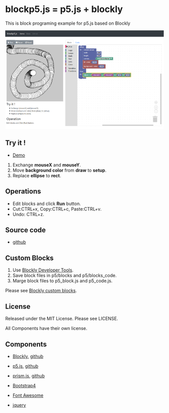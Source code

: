 # blockp5.js = p5.js + blockly

This is block programing example for p5.js based on Blockly

![screenshot](screenshot.png)


## Try it !

- [Demo](https://ycatch.github.io/blockp5.js/example.html)


1. Exchange **mouseX** and **mouseY**.
2. Move **background color** from **draw** to **setup**.
3. Replace **ellipse** to **rect**.


## Operations

- Edit blocks and click **Run** button.
- Cut:CTRL+x, Copy:CTRL+c, Paste:CTRL+v.
- Undo: CTRL+z.


## Source code

- [github](https://github.com/ycatch/blockp5.js)


## Custom Blocks

1. Use [Blockly Developer Tools](https://developers.google.com/blockly/guides/create-custom-blocks/blockly-developer-tools).
2. Save block files in p5/blocks and p5/blocks_code.
3. Marge block files to p5_block.js and p5_code.js.

Please see [Blockly custom blocks](https://developers.google.com/blockly/guides/create-custom-blocks/overview).


## License

Released under the MIT License. Please see LICENSE.

All Components have their own license.


## Components

- [Blockly](https://developers.google.com/blockly/), [github](https://github.com/google/blockly)

- [p5.js](https://p5js.org/), [github](https://github.com/processing/p5.js)

- [prism.js](http://prismjs.com/), [github](https://github.com/PrismJS/prism)

- [Bootstrap4](https://getbootstrap.com/)
- [Font Awesome](http://fontawesome.io/)
- [jquery](https://jquery.com/)
